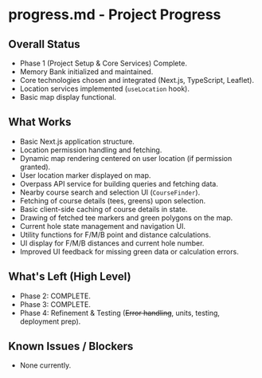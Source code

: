 # progress.md - Project Progress

## Overall Status

*   Phase 1 (Project Setup & Core Services) Complete.
*   Memory Bank initialized and maintained.
*   Core technologies chosen and integrated (Next.js, TypeScript, Leaflet).
*   Location services implemented (`useLocation` hook).
*   Basic map display functional.

## What Works

*   Basic Next.js application structure.
*   Location permission handling and fetching.
*   Dynamic map rendering centered on user location (if permission granted).
*   User location marker displayed on map.
*   Overpass API service for building queries and fetching data.
*   Nearby course search and selection UI (`CourseFinder`).
*   Fetching of course details (tees, greens) upon selection.
*   Basic client-side caching of course details in state.
*   Drawing of fetched tee markers and green polygons on the map.
*   Current hole state management and navigation UI.
*   Utility functions for F/M/B point and distance calculations.
*   UI display for F/M/B distances and current hole number.
*   Improved UI feedback for missing green data or calculation errors.

## What's Left (High Level)

*   Phase 2: COMPLETE.
*   Phase 3: COMPLETE.
*   Phase 4: Refinement & Testing (~~Error handling~~, units, testing, deployment prep).

## Known Issues / Blockers

*   None currently. 